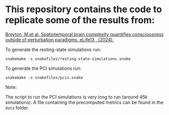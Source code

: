 # This repository contains the code to replicate some of the results from:

[Breyton, M.et al. Spatiotemporal brain complexity quantifies consciousness outside of perturbation paradigms. eLife13 , (2024).](https://doi.org/10.7554/eLife.98920.1)


To generate the resting-state simulations run:

```
snakemake -s snakefiles/resting-state-simulations.snake
```

To generate the PCI simulations run:

```
snakemake -s snakefiles/pcis.snake
```


Note:

The script to run the PCI simulations is very long to run (around 45k simulations). A file containing the precomputed metrics can be found in the `data` folder.

